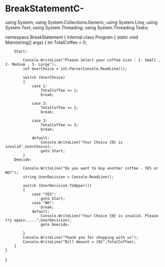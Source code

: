 # BreakStatementC-

using System;
using System.Collections.Generic;
using System.Linq;
using System.Text;
using System.Threading;
using System.Threading.Tasks;

namespace BreakStatement
{
    internal class Program
    {
        static void Main(string[] args)
        {
            int TotalCoffee = 0;

        Start:

            Console.WriteLine("Please Select your coffee size : 1- Small , 2- Medium , 3- Large");
            int UserChoice = int.Parse(Console.ReadLine());

            switch (UserChoice)
            {
                case 1:
                    TotalCoffee += 1;
                    break;

                case 2:
                    TotalCoffee += 2;
                    break;
                   
                case 3: 
                    TotalCoffee += 3;
                    break;
                 
                default:
                    Console.WriteLine("Your Choice {0} is invalid",UserChoice);
                    goto Start;
            }
        Deecide:

            Console.WriteLine("Do you want to buy another coffee - YES or NO?");
            string UserDecision = Console.ReadLine();

            switch (UserDecision.ToUpper())
            {
                case "YES":
                    goto Start;
                case "NO":
                    break;
                default:
                    Console.WriteLine("Your Choice {0} is invalid. Please try again.....",UserDecision);
                    goto Deecide;

            }
            Console.WriteLine("Thank you for shopping with us");
            Console.WriteLine("Bill Amount = {0}",TotalCoffee);
        }
    }
}
